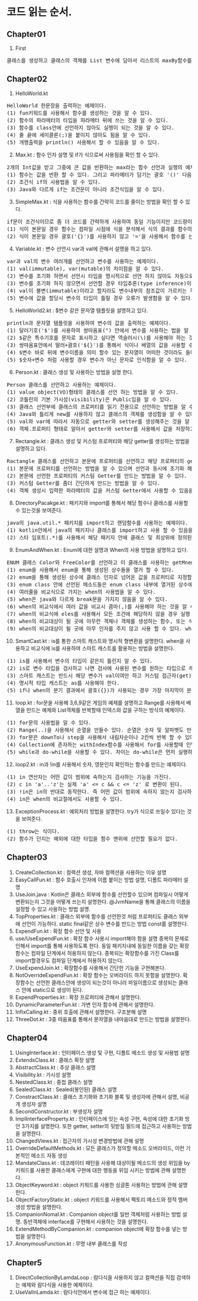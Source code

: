 # 코드 읽는 순서.

## Chapter01

1. First
<pre>
클래스를 생성하고 클래스의 객체를 List 변수에 담아서 리스트의 maxBy함수를 사용해 출력하는 간단한 코드를 설명한다.
</pre>

## Chapter02

1. HelloWorld.kt
<pre>
HelloWorld 한문장을 출력하는 예제이다.
(1) fun키워드를 사용해서 함수를 생성하는 것을 알 수 있다.
(2) 함수의 파라메터의 타입을 파라메터 뒤에 쓰는 것을 알 수 있다.
(3) 함수를 class안에 선언하지 않아도 실행이 되는 것을 알 수 있다.
(4) 줄 끝에 세미콜론(;)을 붙이지 않아도 됨을 알 수 있다.
(5) 개행출력을 println() 사용해서 할 수 있음을 알 수 있다.
</pre>

2. Max.kt : 함수 인자 설명 및 if가 식으로써 사용됨을 확인 할 수 있다.
<pre>
2개의 Int값을 받고 그중에 큰 값을 반환하는 max라는 함수 선언과 실행의 예제이다. 여기서 아래의 지식을 알 수 있다.
(1) 함수는 값을 반환 할 수 있다. 그리고 파라메터가 담기는 괄호 '()' 다음에 반환 타입을 선언함을 알 수 있다.
(2) 조건식 if의 사용법을 알 수 있다.
(3) Java와 다르게 if는 조건문이 아니라 조건식임을 알 수 있다.
</pre>

3. SimpleMax.kt : 식을 사용하는 함수를 간략히 코드를 줄이는 방법을 확인 할 수 있다.
<pre>
if문이 조건식이므로 좀 더 코드를 간략하게 사용하여 동일 기능이지만 코드량이 작은 simpleMax1과 simpleMax2의 함수 선언과 실행의 예제이다.
(1) 식이 본문일 경우 함수는 컴파일 시점에 식을 분석해서 식의 결과를 함수의 반환 타입으로 정해버리는 것을 알 수 있다.
(2) 식이 본문일 경우 괄호('{}')를 사용하지 않고 '='을 사용해서 함수를 선언 할 수 있음을 알 수 있다. 
</pre>

4. Variable.kt : 변수 선언시 var과 val에 관해서 설명을 하고 있다.
<pre>
var과 val의 변수 여러개를 선언하고 변수를 사용하는 예제이다.
(1) val(immutable), var(mutable)의 차이점을 알 수 있다.
(2) 변수를 초기화 하면서 선언시 타입을 명시적으로 선언 하지 않아도 자동으로 지정하는 것을 알 수 있다.
(3) 변수를 초기화 하지 않으면서 선언할 경우 타입추론(type inference)이 불가능하기 때문에 타입을 명시적으로 선언해줘야 하는 것을 알 수 있다.
(4) val이 불변(immutable)이라고 할지라도 변수내부의 참조값이 가르키는 객체의 값은 변경 될 수 있음을 알 수 있다.
(5) 변수에 값을 할당시 변수의 타입이 틀릴 경우 오류가 발생함을 알 수 있다.
</pre>

5. HelloWorld2.kt : $변수 같은 문자열 템플릿을 설명하고 있다.
<pre>
println과 문자열 템플릿을 사용하여 변수의 값을 출력하는 예제이다.
(1) 달러기호('$')를 사용하여 쌍따옴표(") 안에서 변수를 사용하는 법을 알 수 있다.
(2) $같은 특수기호를 문자로 표시하고 싶다면 역슬러시(\)를 사용해야 하는 것을 알 수 있다.
(3) 쌍따옴표안에서 딸러+괄호('${}')를 통해서 식이나 배열의 값을 사용할 수 있음을 알 수 있다.
(4) $변수 바로 뒤에 변수이름을 의미 할수 있는 문자열이 어떠한 것이라도 들어가면 변수이름+문자열을 변수로 인식해서 오류를 발생함을 알 수 있다.
(5) $숫자+변수 처럼 사용할 경우 변수가 아닌 문자로 인식함을 알 수 있다.
</pre>

6. Person.kt : 클래스 생성 및 사용하는 방법을 설명 한다.
<pre>
Person 클래스를 선언하고 사용하는 예제이다.
(1) value object(VO)형태의 클래스를 선언 하는 방법을 알 수 있다.
(2) 코틀린의 기본 가시성(visibility)은 Public임을 알 수 있다.
(3) 클래스 선언부에 클래스의 프로퍼티를 읽기 전용으로 선언하는 방법을 알 수 있다.
(4) Java와 틀리게 new를 사용하지 않고 클래스의 객체를 생성함을 알 수 있다.
(5) val와 var에 따라서 자동으로 getter와 setter를 생성해주는 것을 알 수 있다.
(6) 객체.프로퍼티 형태로 알아서 getter와 setter를 사용해서 값을 저장하고 사용 함을 알 수 있다.
</pre>

7. Rectangle.kt : 클래스 생성 및 커스텀 프로퍼티와 해당 getter를 생성하는 방법을 설명하고 있다.
<pre>
Ractangle 클래스를 선언하고 본문에 프로퍼티를 선언하고 해당 프로퍼티의 getter를 커스텀 하고 사용하는 예제이다.
(1) 본문에 프로퍼티를 선언하는 방법을 알 수 있으며 선언과 동시에 초기화 해주지 않으면 오류가 발생하는 것을 알 수 있다.
(2) 본문에 선언한 프로퍼티의 커스텀 Getter를 만드는 방법을 알 수 있다.
(3) 커스텀 Getter를 좀더 간단하게 만드는 방법을 알 수 있다.
(4) 객체 생성시 입력한 파라메터의 값을 커스텀 Getter에서 사용할 수 있음을 알 수 있다.
</pre>

8. DirectoryPacakge.kt : 패키지와 import를 통해서 해당 함수나 클래스를 사용할 수 있는것을 보여준다.
<pre>
java의 java.util.* 패키지를 import하고 랜덤함수를 사용하는 예제이다.
(1) kotlin안에서 java의 패키지나 클래스를 import하고 사용 할 수 있음을 알 수 있다.
(2) 스타 임포트(.*)를 사용해서 해당 패키지 안에 클래스 및 최상위에 정의된 함수, 프로퍼티를 사용 할 수 있음을 알 수 있다.
</pre>

9. EnumAndWhen.kt : Enum에 대한 설명과 When의 사용 방법을 설명하고 있다.
<pre>
ENUM 클래스 Color와 FreeColor를 선언하고 이 클래스를 사용하는 getMnemonic, getWarmth, mix, maxOptimized 함수를 선언하고 사용하는 예제이다.
(1) enum을 사용해서 enum을 통해 생성된 상수들을 열거 할 수 있다.
(2) enum을 통해 생성된 상수에 클래스 인자로 넘어온 값을 프로퍼티로 지정할 수 있다.
(3) enum class 안에 선언된 메소드들은 enum class 내부에 열거된 상수에 종속이 됨을 알 수 있다.
(4) 여러줄을 비교식으로 가지는 when의 사용법을 알 수 있다.
(5) when은 java와 다르게 break문을 가지지 않음을 알 수 있다.
(6) when의 비교식에서 여러 값을 비교시 콤마(,)를 사용해야 하는 것을 알 수 있다.
(7) when의 비교식에 eles를 사용해서 모든 조건에 해당하지 않을 경우 실행 되는 부분을 만들 수 있다.
(8) when의 비교대상이 될 곳에 아무런 객체나 객체를 생성하는 함수, 또는 식이 들어올 수 있다. 또한 무명객체도 들어갈 수 있다.
(9) when의 비교대상이 될 곳에 아무 인자를 주지 않고 사용 할 수 있다. when(객체생성로직)이 들어 갈 경우 해당 객체를 계속 생성하기에 이럴 경우 when에 아무런 비교대상을 주지 않고 사용함이 더 성능에 좋다는 것을 알 수 있다. 
</pre>

10. SmartCast.kt : is를 통한 스마트 캐스트와 명시적 형변환을 설명한다. when을 사용하고 비교식에 is를 사용하여 스마트 캐스트를 활용하는 방법을 설명한다.

<pre>
(1) is를 사용해서 변수의 타입이 같은지 틀린지 알 수 있다.
(2) is로 변수 타입을 검사하고 나면 검사에 사용된 변수를 원하는 타입으로 캐스팅 하지 않아도 컴파일러가 알아서 변수의 타입을 캐스팅 해주는 것을 알 수 있다. 이것을 스마트 캐스트라 한다.
(3) 스마트 캐스트는 반드시 해당 변수가 val이여만 하고 커스텀 접근자(get)을 사용하면 안된다.
(4) 명시적 타입 캐스트는 as를 사용해야 한다.
(5) if나 when의 분기 결과에서 괄호({})가 사용되는 경우 가장 마지막이 분기의 결과값을 의미하는지 알 수 있다.
</pre>

11. loop.kt : for문을 사용해 3,6,9같은 게임의 예제를 설명하고 Range를 사용해서 배열을 만드는 예제와 List객체를 반복할때 인덱스와 값을 구하는 방식의 예제이다.

<pre>
(1) for문의 사용법을 알 수 있다.
(2) Range(..)을 사용해서 순열을 만들수 있다. 순열은 숫자 및 알파벳도 만들 수 잇다.
(3) for문은 downTo나 step을 사용해서 내림차순이나 2칸씩 반복 할 수 있다.
(4) Collection에 존자하는 withIndex함수를 사용해서 for를 사용할때 인댁스를 포함한 값을 가져와서 사용할 수 있다.
(5) while과 do-while을 사용할 수 있다. 차이는 do-while은 먼저 실행하고 비교를 하는 것이다.
</pre>

12. loop2.kt : in과 !in를 사용해서 숫자, 영문인지 확인하는 함수를 만드는 예제이다.

<pre>
(1) in 연산자는 어떤 값이 범위에 속하는지 검사하는 기능을 가진다.
(2) c in 'a'..'z'는 실제 'a' <= c && c <= 'z' 로 변환이 된다.
(3) !in은 in의 반대로 동작한다. 즉 어떤 값이 범위에 속하지 않는지 검사하는 기능을 가진다.
(4) in은 when의 비교절에서도 사용할 수 있다.
</pre>

13. ExceptionProcess.kt : 예외처리 방법을 설명한다. try가 식으로 쓰일수 있다는 것을 보여준다.

<pre>
(1) throw는 식이다.
(2) 함수가 던지는 예외에 대한 타입을 함수 맨위에 선언할 필요가 없다.
</pre>

## Chapter03

1. CreateCollection.kt : 컬랙션 생성, 자바 컬랙션을 사용하는 이유 설명
2. EasyCallFun.kt :  함수 호출시 인자에 이름 붙이는 방법 설명, 디폴트 파라메터 설명
3. UseJoin.java : Kotlin은 클래스 외부에 함수를 선언할수 있으며 컴파일시 어떻게 변환되는지 그것을 어떻게 쓰는지 설명한다. @JvmName을 통해 클래스의 이름을 설정할 수 있고 사용하는 방법 설명.
4. TopProperties.kt : 클래스 외부에 함수를 선언한것 처럼 프로퍼티도 클래스 외부에 선언이 가능하다. static final같은 상수 변수를 만드는 방법 const를 설명한다.
5. ExpendFun.kt : 확장 함수 선언 및 사용
6. use/UseExpendFun.kt : 확장 함수 사용시 import해야 함을 설명 중복의 문제로 인해서 import를 통해 사용하도록 한다. 동일 패키지내에 동일한 이름을 갖는 확장 함수는 컴파일 단계에서 허용하지 않는다. 중복되는 확장함수를 가진 Class를 import할경우도 컴파일 단계에서 허용하지 않는다.
7. UseExpendJoin.kt : 확장함수를 사용해서 간단한 기능을 구현해본다.
8. NotOverrideExpendFun.kt : 확장 함수는 오버라이드 하지 못함을 설명한다. 확장함수는 선언한 클래스안에 생성이 되는것이 아니라 파일이름으로 생성되는 클래스 안에 static으로 생성이 된다.
9. ExpendProperties.kt : 확장 프로퍼티에 관해서 설명한다.
10. DynamicParameterFun.kt : 가변 인자 함수에 관해서 설명한다.
11. InfixCalling.kt : 중위 호출에 관해서 설명한다. 구조분해 설명
12. ThreeDot.kt : 3중 따옴표를 통해서 문자열을 내마음대로 만드는 방법을 설명한다.

## Chapter04

1. UsingInterface.kt : 인터페이스 생성 및 구현, 디폴트 메소드 생성 및 사용법 설명
2. ExtendsClass.kt : 클래스 확장 설명
3. AbstractClass.kt : 추상 클래스 설명
4. Visibility.kt : 가시성 설명
5. NestedClass.kt : 중첩 클래스 설명
6. SealedClass.kt : Sealed(봉인된) 클래스 설명
7. ConstractClass.kt : 클래스 초기화와 초기화 블록 및 생성자에 관해서 설명, 비공개 생성자 설명
8. SecondConstructor.kt : 부생성자 설명
9. ImplInterfaceProperty.kt : 인터페이스에 잇는 속성 구현, 속성에 대한 초기화 방안 3가지를 설명한다. 또한 getter, setter의 뒷받침 필드에 접근하고 사용하는 방법을 설명한다.
10. ChangedViews.kt : 접근자의 가시성 변경방법에 관해 설명
11. OverrideDefaultMethods.kt : 모든 클래스가 정의할 메소드 오버라이드, 이런 기본적인 메소드 자동 생성
12. MandateClass.kt : 데코레이터 패턴을 사용해 대상이될 메소드의 생성 위임을 by 키워드를 사용한 클래스에게 구현에 대한 행동을 위임 시키는 방법에 관해 설명한다.
13. ObjectKeyword.kt : object 키워드를 사용한 싱글톤 사용하는 방법에 관해 설명한다.
14. ObjectFactoryStatic.kt : object 키워드를 사용해서 팩토리 메소드와 정적 멤버 생성 방법을 설명한다.
15. CompanionNomal.kt : Companion object를 일반 객체처럼 사용하는 방법 설명. 동반객체에 interface를 구현해서 사용하는 것을 설명한다.
16. ExtendMethodByCompanion.kt : companion object에 확장 함수를 넣는 방법을 설명한다.
17. AnonymousFunction.kt : 무명 내부 클래스를 작성
 
## Chapter5

1. DirectCollectionByLamdaLoop : 람다식을 사용하지 않고 컬랙션을 직접 검색하는 예제와 람다식을 사용한 예제이다.
2. UseValInLamda.kt : 람다식안에서 변수에 접근 하는 예제이다.
